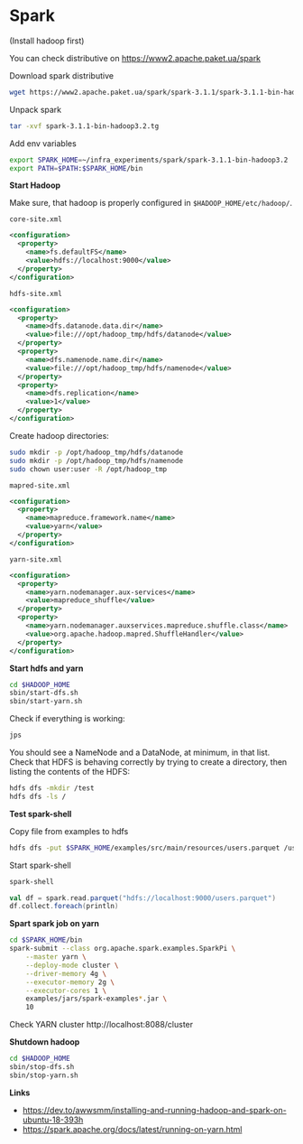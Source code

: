 # Spark

(Install hadoop first)

You can check distributive on https://www2.apache.paket.ua/spark

Download spark distributive
```bash
wget https://www2.apache.paket.ua/spark/spark-3.1.1/spark-3.1.1-bin-hadoop3.2.tgz
```
Unpack spark
```bash
tar -xvf spark-3.1.1-bin-hadoop3.2.tg
```
Add env variables
```bash
export SPARK_HOME=~/infra_experiments/spark/spark-3.1.1-bin-hadoop3.2
export PATH=$PATH:$SPARK_HOME/bin
```

**Start Hadoop**

Make sure, that hadoop is properly configured in `$HADOOP_HOME/etc/hadoop/`.

`core-site.xml`
```xml
<configuration>
  <property>
    <name>fs.defaultFS</name>
    <value>hdfs://localhost:9000</value>
  </property>
</configuration>
```
`hdfs-site.xml`
```xml
<configuration>
  <property>
    <name>dfs.datanode.data.dir</name>
    <value>file:///opt/hadoop_tmp/hdfs/datanode</value>
  </property>
  <property>
    <name>dfs.namenode.name.dir</name>
    <value>file:///opt/hadoop_tmp/hdfs/namenode</value>
  </property>
  <property>
    <name>dfs.replication</name>
    <value>1</value>
  </property>
</configuration> 
```

Create hadoop directories:
```bash
sudo mkdir -p /opt/hadoop_tmp/hdfs/datanode
sudo mkdir -p /opt/hadoop_tmp/hdfs/namenode
sudo chown user:user -R /opt/hadoop_tmp
```
`mapred-site.xml`
```xml
<configuration>
  <property>
    <name>mapreduce.framework.name</name>
    <value>yarn</value>
  </property>
</configuration>
```
`yarn-site.xml`
```xml
<configuration>
  <property>
    <name>yarn.nodemanager.aux-services</name>
    <value>mapreduce_shuffle</value>
  </property>
  <property>
    <name>yarn.nodemanager.auxservices.mapreduce.shuffle.class</name>  
    <value>org.apache.hadoop.mapred.ShuffleHandler</value>
  </property>
</configuration> 
```

**Start hdfs and yarn**
```bash
cd $HADOOP_HOME
sbin/start-dfs.sh
sbin/start-yarn.sh
```
Check if everything is working:
```bash
jps
```
You should see a NameNode and a DataNode, at minimum, in that list. Check that HDFS is behaving correctly by trying to create a directory, then listing the contents of the HDFS:
```bash
hdfs dfs -mkdir /test
hdfs dfs -ls /
```
**Test spark-shell**

Copy file from examples to hdfs
```bash
hdfs dfs -put $SPARK_HOME/examples/src/main/resources/users.parquet /users.parquet
```
Start spark-shell
```bash
spark-shell
```
```scala
val df = spark.read.parquet("hdfs://localhost:9000/users.parquet")
df.collect.foreach(println)
```
**Spart spark job on yarn**

```bash
cd $SPARK_HOME/bin
spark-submit --class org.apache.spark.examples.SparkPi \
    --master yarn \
    --deploy-mode cluster \
    --driver-memory 4g \
    --executor-memory 2g \
    --executor-cores 1 \
    examples/jars/spark-examples*.jar \
    10
```
Check YARN cluster http://localhost:8088/cluster

**Shutdown hadoop**

```bash
cd $HADOOP_HOME
sbin/stop-dfs.sh
sbin/stop-yarn.sh
```

**Links**
* https://dev.to/awwsmm/installing-and-running-hadoop-and-spark-on-ubuntu-18-393h
* https://spark.apache.org/docs/latest/running-on-yarn.html
